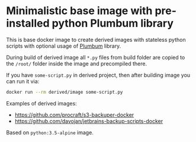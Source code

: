 # Minimalistic base image with pre-installed python Plumbum library

This is base docker image to create derived images with stateless python scripts with optional usage of [Plumbum](http://plumbum.readthedocs.io/) library.

During build of derived image all ``*.py`` files from build folder are copied to the ``/root/`` folder inside the image and precompiled there.

If you have ``some-script.py`` in derived project, then after building image you can run it via:

```bash
docker run --rm derived/image some-script.py
```

Examples of derived images:

* https://github.com/procraft/s3-backuper-docker
* https://github.com/davojan/jetbrains-backup-scripts-docker

Based on ``python:3.5-alpine`` image.
